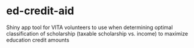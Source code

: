 # ed-credit-aid
Shiny app tool for VITA volunteers to use when determining optimal classification of scholarship (taxable scholarship vs. income) to maximize education credit amounts
